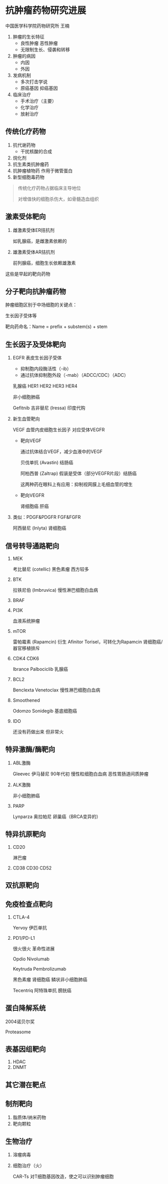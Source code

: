 # 抗肿瘤药物研究进展

中国医学科学院药物研究所 王楠

1. 肿瘤的生长特征
   - 良性肿瘤 恶性肿瘤
   - 无限制生长、侵袭和转移
2. 肿瘤的病因
   - 内因
   - 外因
3. 发病机制
   - 多次打击学说
   - 原癌基因 抑癌基因
4. 临床治疗
   - 手术治疗（主要）
   - 化学治疗
   - 放射治疗

## 传统化疗药物

1. 抗代谢药物
   - 干扰核酸的合成
2. 烷化剂
3. 抗生素类抗肿瘤药
4. 抗肿瘤植物药
   作用于微管蛋白
5. 新型细胞毒药物

> 传统化疗药物占据临床主导地位
>
> 对增值快的细胞杀伤大，如骨髓造血组织

## 激素受体靶向

1. 雌激素受体ER拮抗剂

   如乳腺癌，是雌激素依赖的

2. 雄激素受体AR拮抗剂

   前列腺癌，细胞生长依赖雄激素


这些是早起的靶向药物

## 分子靶向抗肿瘤药物

肿瘤细胞区别于中场细胞的关键点：

生长因子受体等

靶向药命名：Name = prefix + substem(s) + stem

## 生长因子及受体靶向

1. EGFR 表皮生长因子受体

   - 抑制胞内段酶活性（-ib）
   - 通过抗体抑制胞外段（-mab）（ADCC/CDC）（ADC）

   乳腺癌 HER1 HER2 HER3 HER4

   非小细胞肺癌

   Gefitnib 吉非替尼 (Iressa) 印度代购

2. 新生血管靶向

   VEGF 血管内皮细胞生长因子 对应受体VEGFR

   - 靶向VEGF

     通过抗体结合VEGF，减少血液中的VEGF

     贝伐单抗 (Avastin) 结肠癌

     阿柏西普 (Zaltrap) 假装是受体（部分VEGFR片段）结肠癌

     这两种药在眼科上有应用：抑制视网膜上毛细血管的增生

   - 靶向VEGFR

     肾细胞癌 肝癌

3. 类似：PDGF&PDGFR FGF&FGFR

   阿西替尼 (Inlyta) 肾细胞癌


## 信号转导通路靶向

1. MEK

   考比替尼 (cotellic) 黑色素瘤 西方较多

2. BTK

   拉铁尼伯 (Imbruvica) 慢性淋巴细胞白血病

3. BRAF

4. PI3K

   血液系统肿瘤

5. mTOR

   雷帕霉素 (Rapamcin)
   衍生 Afinitor Torisel，可转化为Rapamcin
   肾细胞癌/器官移植排斥

6. CDK4 CDK6

   Ibrance Palbociclib 乳腺癌

7. BCL2

   Benclexta Venetoclax 慢性淋巴细胞白血病

8. Smoothened

   Odomzo Sonidegib 基底细胞癌

9. IDO

   还没有药做出来 但非常火

## 特异激酶/酶靶向

1. ABL激酶

   Gleevec 伊马替尼 90年代初 慢性粒细胞白血病 恶性胃肠道间质肿瘤

2. ALK激酶

   非小细胞肺癌

3. PARP

   Lynparza 奥拉帕尼 卵巢癌（BRCA变异的）

## 特异抗原靶向

1. CD20

   淋巴瘤

2. CD38 CD30 CD52

## 双抗原靶向

## 免疫检查点靶向

1. CTLA-4

   Yervoy 伊匹单抗 

2. PD1/PD-L1

   很火很火 革命性进展

   Opdio Nivolumab

   Keytruda Pembrolizumab

   黑色素瘤 肾细胞癌 鳞状非小细胞肺癌

   Tecentriq 阿特珠单抗 膀胱癌

## 蛋白降解系统

2004诺贝尔奖

Proteasome

## 表基因组靶向

1. HDAC
2. DNMT

## 其它潜在靶点

## 制剂靶向

1. 脂质体/纳米药物
2. 靶向颗粒

## 生物治疗

1. 溶瘤病毒

2. 细胞治疗（火）

   CAR-Ts 对T细胞基因改造，使之可以识别肿瘤细胞